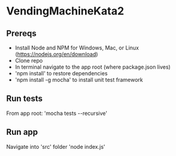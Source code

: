 # VendingMachineKata2

Prereqs
-------

- Install Node and NPM for Windows, Mac, or Linux (https://nodejs.org/en/download)
- Clone repo
- In terminal navigate to the app root (where package.json lives)
- 'npm install' to restore dependencies
- 'npm install -g mocha' to install unit test framework


Run tests
---------

From app root: 'mocha tests --recursive'


Run app
-------

Navigate into 'src' folder
'node index.js'

